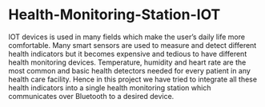 # Health-Monitoring-Station-IOT
IOT devices is used in many fields which make the user’s daily life more comfortable. Many smart sensors are used to measure and detect different health indicators but it becomes expensive and tedious to have different health monitoring devices. Temperature, humidity and heart rate are the most common and basic health detectors needed for every patient in any health care facility. Hence in this project we have tried to integrate all these health indicators into a single health monitoring station which communicates over Bluetooth to a desired device. 
